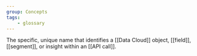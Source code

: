 ```yaml
---
group: Concepts
tags:
    - glossary
---
```

The specific, unique name that identifies a [[Data Cloud]] object, [[field]], [[segment]], or insight within an [[API call]].